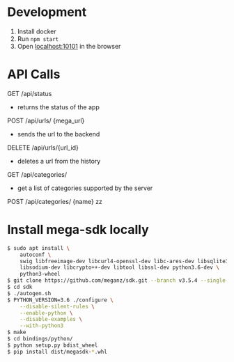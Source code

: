 Development
================

1. Install docker
2. Run `npm start`
3. Open [localhost:10101](http://localhost:10101/) in the browser

API Calls
=========

GET /api/status
- returns the status of the app

POST /api/urls/ {mega_url}
- sends the url to the backend

DELETE /api/urls/{url_id}
- deletes a url from the history

GET /api/categories/
- get a list of categories supported by the server

POST /api/categories/ {name}
zz

Install mega-sdk locally
========================

```bash
$ sudo apt install \
    autoconf \
    swig libfreeimage-dev libcurl4-openssl-dev libc-ares-dev libsqlite3-dev \
    libsodium-dev libcrypto++-dev libtool libssl-dev python3.6-dev \
    python3-wheel
$ git clone https://github.com/meganz/sdk.git --branch v3.5.4 --single-branch
$ cd sdk
$ ./autogen.sh
$ PYTHON_VERSION=3.6 ./configure \
    --disable-silent-rules \
    --enable-python \
    --disable-examples \
    --with-python3
$ make
$ cd bindings/python/
$ python setup.py bdist_wheel
$ pip install dist/megasdk-*.whl

```
